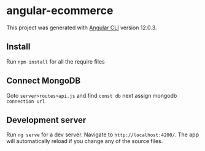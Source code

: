 # angular-ecommerce
This project was generated with [Angular CLI](https://github.com/angular/angular-cli) version 12.0.3.

## Install
Run `npm install` for all the require files

## Connect MongoDB
Goto `server>routes>api.js` and find `const db` next assign mongodb `connection url` 

## Development server

Run `ng serve` for a dev server. Navigate to `http://localhost:4200/`. The app will automatically reload if you change any of the source files.
